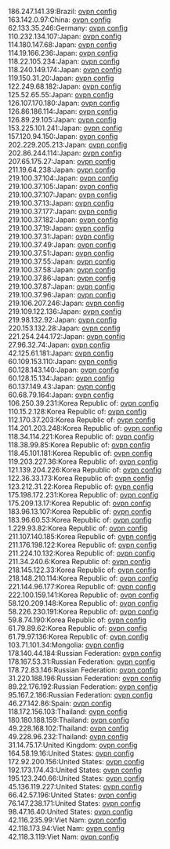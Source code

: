 186.247.141.39:Brazil: [ovpn config](vpn/186_247_141_39.ovpn)  
163.142.0.97:China: [ovpn config](vpn/163_142_0_97.ovpn)  
62.133.35.246:Germany: [ovpn config](vpn/62_133_35_246.ovpn)  
110.232.134.107:Japan: [ovpn config](vpn/110_232_134_107.ovpn)  
114.180.147.68:Japan: [ovpn config](vpn/114_180_147_68.ovpn)  
114.19.166.236:Japan: [ovpn config](vpn/114_19_166_236.ovpn)  
118.22.105.234:Japan: [ovpn config](vpn/118_22_105_234.ovpn)  
118.240.149.174:Japan: [ovpn config](vpn/118_240_149_174.ovpn)  
119.150.31.20:Japan: [ovpn config](vpn/119_150_31_20.ovpn)  
122.249.68.182:Japan: [ovpn config](vpn/122_249_68_182.ovpn)  
125.52.65.55:Japan: [ovpn config](vpn/125_52_65_55.ovpn)  
126.107.170.180:Japan: [ovpn config](vpn/126_107_170_180.ovpn)  
126.86.186.114:Japan: [ovpn config](vpn/126_86_186_114.ovpn)  
126.89.29.105:Japan: [ovpn config](vpn/126_89_29_105.ovpn)  
153.225.101.241:Japan: [ovpn config](vpn/153_225_101_241.ovpn)  
157.120.94.150:Japan: [ovpn config](vpn/157_120_94_150.ovpn)  
202.229.205.213:Japan: [ovpn config](vpn/202_229_205_213.ovpn)  
202.86.244.114:Japan: [ovpn config](vpn/202_86_244_114.ovpn)  
207.65.175.27:Japan: [ovpn config](vpn/207_65_175_27.ovpn)  
211.19.64.238:Japan: [ovpn config](vpn/211_19_64_238.ovpn)  
219.100.37.104:Japan: [ovpn config](vpn/219_100_37_104.ovpn)  
219.100.37.105:Japan: [ovpn config](vpn/219_100_37_105.ovpn)  
219.100.37.107:Japan: [ovpn config](vpn/219_100_37_107.ovpn)  
219.100.37.13:Japan: [ovpn config](vpn/219_100_37_13.ovpn)  
219.100.37.177:Japan: [ovpn config](vpn/219_100_37_177.ovpn)  
219.100.37.182:Japan: [ovpn config](vpn/219_100_37_182.ovpn)  
219.100.37.19:Japan: [ovpn config](vpn/219_100_37_19.ovpn)  
219.100.37.31:Japan: [ovpn config](vpn/219_100_37_31.ovpn)  
219.100.37.49:Japan: [ovpn config](vpn/219_100_37_49.ovpn)  
219.100.37.51:Japan: [ovpn config](vpn/219_100_37_51.ovpn)  
219.100.37.55:Japan: [ovpn config](vpn/219_100_37_55.ovpn)  
219.100.37.58:Japan: [ovpn config](vpn/219_100_37_58.ovpn)  
219.100.37.86:Japan: [ovpn config](vpn/219_100_37_86.ovpn)  
219.100.37.87:Japan: [ovpn config](vpn/219_100_37_87.ovpn)  
219.100.37.96:Japan: [ovpn config](vpn/219_100_37_96.ovpn)  
219.106.207.246:Japan: [ovpn config](vpn/219_106_207_246.ovpn)  
219.109.122.136:Japan: [ovpn config](vpn/219_109_122_136.ovpn)  
219.98.132.92:Japan: [ovpn config](vpn/219_98_132_92.ovpn)  
220.153.132.28:Japan: [ovpn config](vpn/220_153_132_28.ovpn)  
221.254.244.172:Japan: [ovpn config](vpn/221_254_244_172.ovpn)  
27.96.32.74:Japan: [ovpn config](vpn/27_96_32_74.ovpn)  
42.125.61.181:Japan: [ovpn config](vpn/42_125_61_181.ovpn)  
60.109.153.110:Japan: [ovpn config](vpn/60_109_153_110.ovpn)  
60.128.143.140:Japan: [ovpn config](vpn/60_128_143_140.ovpn)  
60.128.15.134:Japan: [ovpn config](vpn/60_128_15_134.ovpn)  
60.137.149.43:Japan: [ovpn config](vpn/60_137_149_43.ovpn)  
60.68.79.164:Japan: [ovpn config](vpn/60_68_79_164.ovpn)  
106.250.39.231:Korea Republic of: [ovpn config](vpn/106_250_39_231.ovpn)  
110.15.2.128:Korea Republic of: [ovpn config](vpn/110_15_2_128.ovpn)  
112.170.37.203:Korea Republic of: [ovpn config](vpn/112_170_37_203.ovpn)  
114.201.203.248:Korea Republic of: [ovpn config](vpn/114_201_203_248.ovpn)  
118.34.114.221:Korea Republic of: [ovpn config](vpn/118_34_114_221.ovpn)  
118.38.99.85:Korea Republic of: [ovpn config](vpn/118_38_99_85.ovpn)  
118.45.101.181:Korea Republic of: [ovpn config](vpn/118_45_101_181.ovpn)  
119.203.227.36:Korea Republic of: [ovpn config](vpn/119_203_227_36.ovpn)  
121.139.204.226:Korea Republic of: [ovpn config](vpn/121_139_204_226.ovpn)  
122.36.33.173:Korea Republic of: [ovpn config](vpn/122_36_33_173.ovpn)  
123.212.31.22:Korea Republic of: [ovpn config](vpn/123_212_31_22.ovpn)  
175.198.172.231:Korea Republic of: [ovpn config](vpn/175_198_172_231.ovpn)  
175.209.13.17:Korea Republic of: [ovpn config](vpn/175_209_13_17.ovpn)  
183.96.13.107:Korea Republic of: [ovpn config](vpn/183_96_13_107.ovpn)  
183.96.60.53:Korea Republic of: [ovpn config](vpn/183_96_60_53.ovpn)  
1.229.93.82:Korea Republic of: [ovpn config](vpn/1_229_93_82.ovpn)  
211.107.140.185:Korea Republic of: [ovpn config](vpn/211_107_140_185.ovpn)  
211.176.198.122:Korea Republic of: [ovpn config](vpn/211_176_198_122.ovpn)  
211.224.10.132:Korea Republic of: [ovpn config](vpn/211_224_10_132.ovpn)  
211.34.240.6:Korea Republic of: [ovpn config](vpn/211_34_240_6.ovpn)  
218.145.122.33:Korea Republic of: [ovpn config](vpn/218_145_122_33.ovpn)  
218.148.210.114:Korea Republic of: [ovpn config](vpn/218_148_210_114.ovpn)  
221.144.96.177:Korea Republic of: [ovpn config](vpn/221_144_96_177.ovpn)  
222.100.159.141:Korea Republic of: [ovpn config](vpn/222_100_159_141.ovpn)  
58.120.209.148:Korea Republic of: [ovpn config](vpn/58_120_209_148.ovpn)  
58.226.230.191:Korea Republic of: [ovpn config](vpn/58_226_230_191.ovpn)  
59.8.74.190:Korea Republic of: [ovpn config](vpn/59_8_74_190.ovpn)  
61.79.89.62:Korea Republic of: [ovpn config](vpn/61_79_89_62.ovpn)  
61.79.97.136:Korea Republic of: [ovpn config](vpn/61_79_97_136.ovpn)  
103.71.101.34:Mongolia: [ovpn config](vpn/103_71_101_34.ovpn)  
178.140.44.184:Russian Federation: [ovpn config](vpn/178_140_44_184.ovpn)  
178.167.53.31:Russian Federation: [ovpn config](vpn/178_167_53_31.ovpn)  
178.72.83.146:Russian Federation: [ovpn config](vpn/178_72_83_146.ovpn)  
31.220.188.196:Russian Federation: [ovpn config](vpn/31_220_188_196.ovpn)  
89.22.176.192:Russian Federation: [ovpn config](vpn/89_22_176_192.ovpn)  
95.167.2.186:Russian Federation: [ovpn config](vpn/95_167_2_186.ovpn)  
46.27.142.86:Spain: [ovpn config](vpn/46_27_142_86.ovpn)  
118.172.156.103:Thailand: [ovpn config](vpn/118_172_156_103.ovpn)  
180.180.188.159:Thailand: [ovpn config](vpn/180_180_188_159.ovpn)  
49.228.168.102:Thailand: [ovpn config](vpn/49_228_168_102.ovpn)  
49.228.96.232:Thailand: [ovpn config](vpn/49_228_96_232.ovpn)  
31.14.75.17:United Kingdom: [ovpn config](vpn/31_14_75_17.ovpn)  
164.58.19.16:United States: [ovpn config](vpn/164_58_19_16.ovpn)  
172.92.200.156:United States: [ovpn config](vpn/172_92_200_156.ovpn)  
192.173.174.43:United States: [ovpn config](vpn/192_173_174_43.ovpn)  
195.123.240.66:United States: [ovpn config](vpn/195_123_240_66.ovpn)  
45.136.119.227:United States: [ovpn config](vpn/45_136_119_227.ovpn)  
66.42.57.196:United States: [ovpn config](vpn/66_42_57_196.ovpn)  
76.147.238.171:United States: [ovpn config](vpn/76_147_238_171.ovpn)  
98.47.16.40:United States: [ovpn config](vpn/98_47_16_40.ovpn)  
42.116.235.99:Viet Nam: [ovpn config](vpn/42_116_235_99.ovpn)  
42.118.173.94:Viet Nam: [ovpn config](vpn/42_118_173_94.ovpn)  
42.118.3.119:Viet Nam: [ovpn config](vpn/42_118_3_119.ovpn)  
